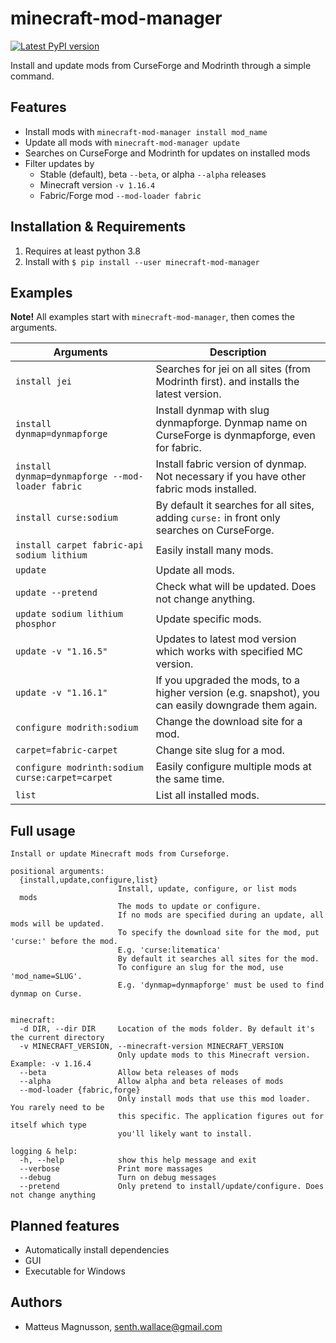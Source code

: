# minecraft-mod-manager

[![Latest PyPI version](https://img.shields.io/pypi/v/minecraft-mod-manager.svg)](https://pypi.python.org/pypi/minecraft-mod-manager)

Install and update mods from CurseForge and Modrinth through a simple command.

## Features

- Install mods with `minecraft-mod-manager install mod_name`
- Update all mods with `minecraft-mod-manager update`
- Searches on CurseForge and Modrinth for updates on installed mods
- Filter updates by
  - Stable (default), beta `--beta`, or alpha `--alpha` releases
  - Minecraft version `-v 1.16.4`
  - Fabric/Forge mod `--mod-loader fabric`

## Installation & Requirements

1. Requires at least python 3.8
1. Install with `$ pip install --user minecraft-mod-manager`

## Examples

**Note!** All examples start with `minecraft-mod-manager`, then comes the arguments.

| Arguments                                        | Description                                                                                         |
| ------------------------------------------------ | --------------------------------------------------------------------------------------------------- |
| `install jei`                                    | Searches for jei on all sites (from Modrinth first). and installs the latest version.               |
| `install dynmap=dynmapforge`                     | Install dynmap with slug dynmapforge. Dynmap name on CurseForge is dynmapforge, even for fabric.    |
| `install dynmap=dynmapforge --mod-loader fabric` | Install fabric version of dynmap. Not necessary if you have other fabric mods installed.            |
| `install curse:sodium`                           | By default it searches for all sites, adding `curse:` in front only searches on CurseForge.         |
| `install carpet fabric-api sodium lithium`       | Easily install many mods.                                                                           |
| `update`                                         | Update all mods.                                                                                    |
| `update --pretend`                               | Check what will be updated. Does not change anything.                                               |
| `update sodium lithium phosphor`                 | Update specific mods.                                                                               |
| `update -v "1.16.5"`                             | Updates to latest mod version which works with specified MC version.                                |
| `update -v "1.16.1"`                             | If you upgraded the mods, to a higher version (e.g. snapshot), you can easily downgrade them again. |
| `configure modrith:sodium`                       | Change the download site for a mod.                                                                 |
| `carpet=fabric-carpet`                           | Change site slug for a mod.                                                                         |
| `configure modrinth:sodium curse:carpet=carpet`  | Easily configure multiple mods at the same time.                                                    |
| `list`                                           | List all installed mods.                                                                            |

## Full usage

```
Install or update Minecraft mods from Curseforge.

positional arguments:
  {install,update,configure,list}
                        Install, update, configure, or list mods
  mods
                        The mods to update or configure.
                        If no mods are specified during an update, all mods will be updated.
                        To specify the download site for the mod, put 'curse:' before the mod.
                        E.g. 'curse:litematica'
                        By default it searches all sites for the mod.
                        To configure an slug for the mod, use 'mod_name=SLUG'.
                        E.g. 'dynmap=dynmapforge' must be used to find dynmap on Curse.


minecraft:
  -d DIR, --dir DIR     Location of the mods folder. By default it's the current directory
  -v MINECRAFT_VERSION, --minecraft-version MINECRAFT_VERSION
                        Only update mods to this Minecraft version. Example: -v 1.16.4
  --beta                Allow beta releases of mods
  --alpha               Allow alpha and beta releases of mods
  --mod-loader {fabric,forge}
                        Only install mods that use this mod loader. You rarely need to be
                        this specific. The application figures out for itself which type
                        you'll likely want to install.

logging & help:
  -h, --help            show this help message and exit
  --verbose             Print more massages
  --debug               Turn on debug messages
  --pretend             Only pretend to install/update/configure. Does not change anything
```

## Planned features

- Automatically install dependencies
- GUI
- Executable for Windows

## Authors

- Matteus Magnusson, senth.wallace@gmail.com
